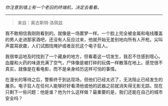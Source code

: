 _你注意到墙上有一个老旧的终端机，决定去看看。_

---

> 来自：奥古斯特·洛佩兹

我不敢相信我刚刚看到的。就像是一场噩梦一样。一个脸上完全被金属和电线覆盖的男人走进那家酒吧，还没有人反应过来，他就开始无差别地向所有人开枪。尖叫声震耳欲聋，人们试图找掩护或者反抗这个电子狂人。

我很幸运地及时找到了一个藏身的地方，但看着这一切发生，我忍不住感到噁心。血腥和火药的味道充满了空气，尸体像是被打碎的玩偶一样散落在地上。感觉很不真实，就像是在看电影，而不是亲身经历这样可怕的事情。

在漫长的等待之后，警察终于到达现场，但他们已经太迟了，无法阻止已经发生的屠杀。电子狂人在任何人能够好好看清他或他的武器之前就消失得无影无踪。现在只剩下一些问题：他是谁？他为什么这样做？最重要的是，我们还能在自己的城市安全吗？
